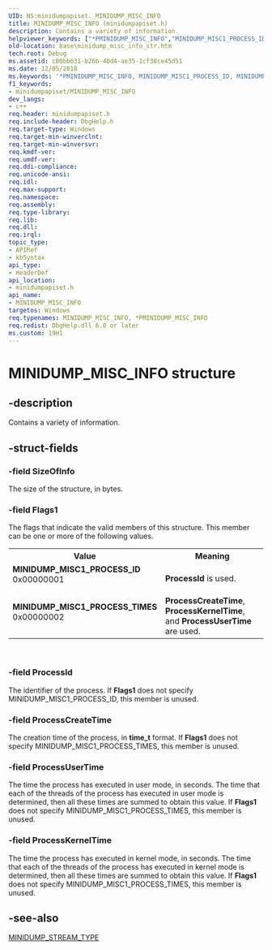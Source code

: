 ```yaml
---
UID: NS:minidumpapiset._MINIDUMP_MISC_INFO
title: MINIDUMP_MISC_INFO (minidumpapiset.h)
description: Contains a variety of information.helpviewer_keywords: ["*PMINIDUMP_MISC_INFO","MINIDUMP_MISC1_PROCESS_ID","MINIDUMP_MISC1_PROCESS_TIMES","MINIDUMP_MISC_INFO","MINIDUMP_MISC_INFO structure","PMINIDUMP_MISC_INFO","PMINIDUMP_MISC_INFO structure pointer","_MINIDUMP_MISC_INFO","_win32_minidump_misc_info_str","base.minidump_misc_info_str","minidumpapiset/MINIDUMP_MISC_INFO","minidumpapiset/PMINIDUMP_MISC_INFO"]
old-location: base\minidump_misc_info_str.htm
tech.root: Debug
ms.assetid: c80bb631-b26b-40d4-ae35-1cf38ce45d51
ms.date: 12/05/2018
ms.keywords: '*PMINIDUMP_MISC_INFO, MINIDUMP_MISC1_PROCESS_ID, MINIDUMP_MISC1_PROCESS_TIMES, MINIDUMP_MISC_INFO, MINIDUMP_MISC_INFO structure, PMINIDUMP_MISC_INFO, PMINIDUMP_MISC_INFO structure pointer, _MINIDUMP_MISC_INFO, _win32_minidump_misc_info_str, base.minidump_misc_info_str, minidumpapiset/MINIDUMP_MISC_INFO, minidumpapiset/PMINIDUMP_MISC_INFO'
f1_keywords:
- minidumpapiset/MINIDUMP_MISC_INFO
dev_langs:
- c++
req.header: minidumpapiset.h
req.include-header: DbgHelp.h
req.target-type: Windows
req.target-min-winverclnt: 
req.target-min-winversvr: 
req.kmdf-ver: 
req.umdf-ver: 
req.ddi-compliance: 
req.unicode-ansi: 
req.idl: 
req.max-support: 
req.namespace: 
req.assembly: 
req.type-library: 
req.lib: 
req.dll: 
req.irql: 
topic_type:
- APIRef
- kbSyntax
api_type:
- HeaderDef
api_location:
- minidumpapiset.h
api_name:
- MINIDUMP_MISC_INFO
targetos: Windows
req.typenames: MINIDUMP_MISC_INFO, *PMINIDUMP_MISC_INFO
req.redist: DbgHelp.dll 6.0 or later
ms.custom: 19H1
---
```


# MINIDUMP_MISC_INFO structure


## -description


Contains a variety of information.


## -struct-fields




### -field SizeOfInfo

The size of the structure, in bytes.


### -field Flags1

The flags that indicate the valid members of this structure. This member can be one or more of the following values. 



<table>
<tr>
<th>Value</th>
<th>Meaning</th>
</tr>
<tr>
<td width="40%"><a id="MINIDUMP_MISC1_PROCESS_ID"></a><a id="minidump_misc1_process_id"></a><dl>
<dt><b>MINIDUMP_MISC1_PROCESS_ID</b></dt>
<dt>0x00000001</dt>
</dl>
</td>
<td width="60%">
<b>ProcessId</b> is used.

</td>
</tr>
<tr>
<td width="40%"><a id="MINIDUMP_MISC1_PROCESS_TIMES"></a><a id="minidump_misc1_process_times"></a><dl>
<dt><b>MINIDUMP_MISC1_PROCESS_TIMES</b></dt>
<dt>0x00000002</dt>
</dl>
</td>
<td width="60%">
<b>ProcessCreateTime</b>, <b>ProcessKernelTime</b>, and <b>ProcessUserTime</b> are used.

</td>
</tr>
</table>
 


### -field ProcessId

The identifier of the process. If <b>Flags1</b> does not specify MINIDUMP_MISC1_PROCESS_ID, this member is unused.


### -field ProcessCreateTime

The creation time of the process, in <b>time_t</b> format. If <b>Flags1</b> does not specify MINIDUMP_MISC1_PROCESS_TIMES, this member is unused.


### -field ProcessUserTime

The time the process has executed in user mode, in seconds. The time that each of the threads of the process has executed in user mode is determined, then all these times are summed to obtain this value. If <b>Flags1</b> does not specify MINIDUMP_MISC1_PROCESS_TIMES, this member is unused.


### -field ProcessKernelTime

The time the process has executed in kernel mode, in seconds. The time that each of the threads of the process has executed in kernel mode is determined, then all these times are summed to obtain this value. If <b>Flags1</b> does not specify MINIDUMP_MISC1_PROCESS_TIMES, this member is unused.


## -see-also




<a href="https://docs.microsoft.com/windows/desktop/api/minidumpapiset/ne-minidumpapiset-minidump_stream_type">MINIDUMP_STREAM_TYPE</a>
 

 

